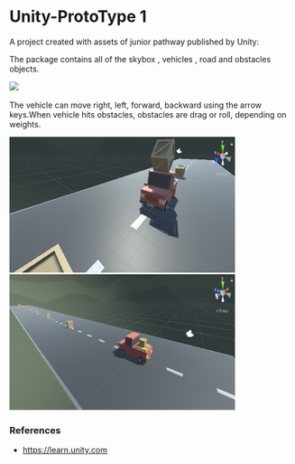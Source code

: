 # Unity-ProtoType 1


A project created with  assets of junior pathway published by Unity:

The package contains all of the skybox , vehicles , road and obstacles objects.

![](ProtoType1.gif)


The vehicle can move right, left, forward, backward using the arrow keys.When vehicle hits obstacles, obstacles are drag or roll, depending on weights.



<img src="images/Prototype1-f.png" width=400 height=240>  <img src="images/Prototype1-e.png" width=400 height=240>


 
### References

- https://learn.unity.com


